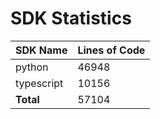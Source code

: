 # SDK Statistics

| SDK Name | Lines of Code |
| -------- | ------------- |
| python | 46948 |
| typescript | 10156 |
| **Total** | 57104 |
